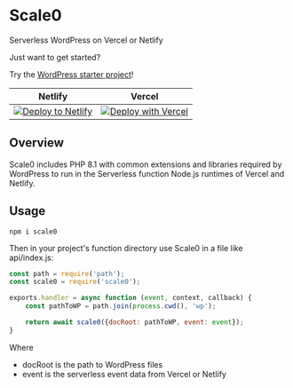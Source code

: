 # Scale0
Serverless WordPress on Vercel or Netlify

Just want to get started?

Try the [WordPress starter project](https://github.com/mitchmac/scale0-wordpress-starter)!

| Netlify | Vercel |
| --- | --- |
| [![Deploy to Netlify](https://www.netlify.com/img/deploy/button.svg)](https://app.netlify.com/start/deploy?repository=https://github.com/mitchmac/scale0-wordpress-starter) |[![Deploy with Vercel](https://vercel.com/button)](https://vercel.com/new/clone?repository-url=https%3A%2F%2Fgithub.com%2Fmitchmac%2Fscale0-wordpress-starter) |


## Overview
Scale0 includes PHP 8.1 with common extensions and libraries required by WordPress to run in the Serverless function Node.js runtimes of Vercel and Netlify.

## Usage
```
npm i scale0
```

Then in your project's function directory use Scale0 in a file like api/index.js:

```javascript
const path = require('path');
const scale0 = require('scale0');

exports.handler = async function (event, context, callback) {
    const pathToWP = path.join(process.cwd(), 'wp');

    return await scale0({docRoot: pathToWP, event: event});
}
```

Where

* docRoot is the path to WordPress files
* event is the serverless event data from Vercel or Netlify
